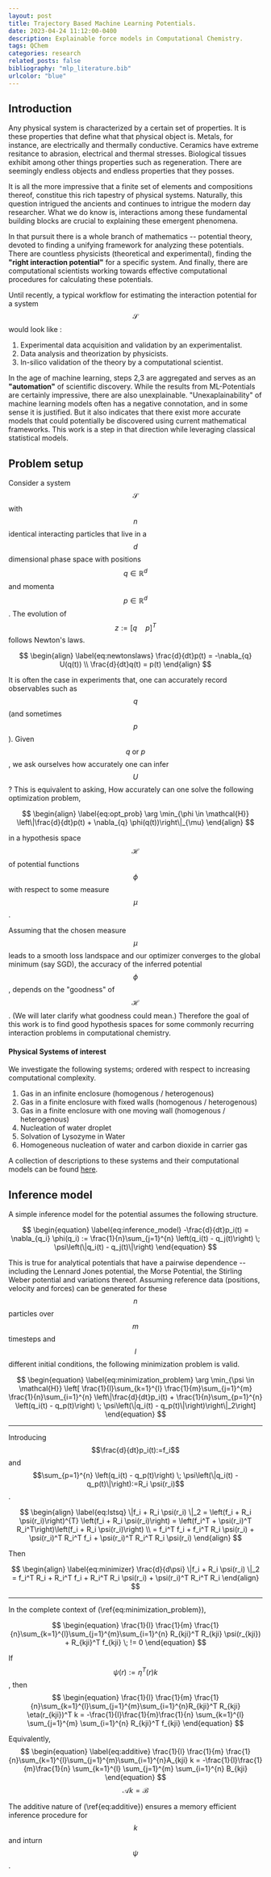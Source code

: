 ```yaml
---
layout: post
title: Trajectory Based Machine Learning Potentials.
date: 2023-04-24 11:12:00-0400
description: Explainable force models in Computational Chemistry.
tags: QChem
categories: research
related_posts: false
bibliography: "mlp_literature.bib"
urlcolor: "blue"
---
```


## Introduction
Any physical system is characterized by a certain set of properties. It is these properties that define what that physical object is. Metals, for instance, are electrically and thermally conductive. Ceramics have extreme resitance to abrasion, electrical and thermal stresses. Biological tissues exhibit among other things properties such as regeneration. There are seemingly endless objects and endless properties that they posses.

It is all the more impressive that a finite set of elements and compositions thereof, constitue this rich tapestry of physical systems. Naturally, this question intrigued the ancients and continues to intrigue the modern day researcher. What we do know is, interactions among these fundamental building blocks are crucial to explaining these emergent phenomena. 

In that pursuit there is a whole branch of mathematics -- potential theory, devoted to finding a unifying framework for analyzing these potentials. There are countless physicists (theoretical and experimental), finding the **"right interaction potential"** for a specific system. And finally, there are computational scientists working towards effective computational procedures for calculating these potentials.

Until recently, a typical workflow for estimating the interaction potential for a system $$\mathcal{S}$$ would look like :
1. Experimental data acquisition and validation by an experimentalist.
2. Data analysis and theorization by physicists.
3. In-silico validation of the theory by a computational scientist.

In the age of machine learning, steps 2,3 are aggregated and serves as an **"automation"** of scientific discovery. While the results from ML-Potentials are certainly impressive, there are also unexplainable. "Unexaplainability" of machine learning models often has a negative connotation, and in some sense it is justified. But it also indicates that there exist more accurate models that could potentially be discovered using current mathematical frameworks. This work is a step in that direction while leveraging classical statistical models.

## Problem setup
Consider a system $$\mathcal{S}$$ with $$n$$ identical interacting particles that live in a $$d$$ dimensional phase space with positions $$q \in \mathbb{R}^d$$ and momenta $$p \in \mathbb{R}^d$$. The evolution of $$z:=[q \quad p]^T$$ follows Newton's laws.

$$
\begin{align}
    \label{eq:newtonslaws}
    \frac{d}{dt}p(t) = -\nabla_{q} U(q(t)) \\ 
    \frac{d}{dt}q(t) = p(t)
\end{align}
$$

It is often the case in experiments that, one can accurately record observables such as $$q$$ (and sometimes $$p$$). Given $$q \textrm{ or } p$$, we ask ourselves how accurately one can infer $$U$$? This is equivalent to asking, How accurately can one solve the following optimization problem, 

$$
\begin{align}
    \label{eq:opt_prob}
    \arg \min_{\phi \in \mathcal{H}} \left\|\frac{d}{dt}p(t) + \nabla_{q} \phi(q(t))\right\|_{\mu} 
\end{align}
$$

in a hypothesis space $$\mathcal{H}$$ of potential functions $$\phi$$ with respect to some measure $$\mu$$. 

Assuming that the chosen measure $$\mu$$ leads to a smooth loss landspace and our optimizer converges to the global minimum (say SGD), the accuracy of the inferred potential $$\phi$$, depends on the "goodness" of $$\mathcal{H}$$. (We will later clarify what goodness could mean.) Therefore the goal of this work is to find good hypothesis spaces for some commonly recurring interaction problems in computational chemistry. 

#### Physical Systems of interest

We investigate the following systems; ordered with respect to increasing computational complexity.

1. Gas in an infinite enclosure (homogenous / heterogenous)
2. Gas in a finite enclosure with fixed walls (homogenous / heterogenous)
3. Gas in a finite enclosure with one moving wall (homogenous / heterogenous)
4. Nucleation of water droplet
5. Solvation of Lysozyme in Water
6. Homogeneous nucleation of water and carbon dioxide in carrier gas

A collection of descriptions to these systems and their computational models can be found [here](https://github.com/dynamic-queries/MolecularDynamicsZoo).

## Inference model
A simple inference model for the potential assumes the following structure.

$$
\begin{equation}
    \label{eq:inference_model}
    -\frac{d}{dt}p_i(t) = \nabla_{q_i} \phi(q_i) := \frac{1}{n}\sum_{j=1}^{n} \left(q_i(t) - q_j(t)\right) \; \psi\left(\|q_i(t) - q_j(t)\|\right)
\end{equation}
$$

This is true for analytical potentials that have a pairwise dependence -- including the Lennard Jones potential, the Morse Potential, the Stirling Weber potential and variations thereof. Assuming reference data (positions, velocity and forces) can be generated for these $$n$$ particles over $$m$$ timesteps and $$l$$ different initial conditions, the following minimization problem is valid.

$$
\begin{equation}
    \label{eq:minimization_problem}
    \arg \min_{\psi \in \mathcal{H}} \left[ \frac{1}{l}\sum_{k=1}^{l} \frac{1}{m}\sum_{j=1}^{m} \frac{1}{n}\sum_{i=1}^{n} \left\|\frac{d}{dt}p_i(t) + \frac{1}{n}\sum_{p=1}^{n} \left(q_i(t) - q_p(t)\right) \; \psi\left(\|q_i(t) - q_p(t)\|\right)\right\|_2\right]
\end{equation}
$$

--- 

Introducing $$\frac{d}{dt}p_i(t):=f_i$$ and $$\sum_{p=1}^{n} \left(q_i(t) - q_p(t)\right) \; \psi\left(\|q_i(t) - q_p(t)\|\right):=R_i \psi(r_i)$$.

$$
\begin{align}
    \label{eq:lstsq}
    \|f_i + R_i \psi(r_i) \|_2 = \left(f_i + R_i \psi(r_i)\right)^{T} \left(f_i + R_i \psi(r_i)\right) =  \left(f_i^T + \psi(r_i)^T R_i^T\right)\left(f_i + R_i \psi(r_i)\right) \\ 
    = f_i^T f_i + f_i^T R_i \psi(r_i) + \psi(r_i)^T R_i^T f_i + \psi(r_i)^T R_i^T R_i \psi(r_i) 
\end{align}
$$

Then

$$
\begin{align}
    \label{eq:minimizer}
    \frac{d}{d\psi} \|f_i + R_i \psi(r_i) \|_2 = f_i^T R_i + R_i^T f_i + R_i^T R_i \psi(r_i) + \psi(r_i)^T R_i^T R_i 
\end{align}
$$

---

In the complete context of (\ref{eq:minimization_problem}),

$$
\begin{equation}
\frac{1}{l} \frac{1}{m} \frac{1}{n}\sum_{k=1}^{l}\sum_{j=1}^{m}\sum_{i=1}^{n} R_{kji}^T R_{kji} \psi(r_{kji}) + R_{kji}^T f_{kji} \; != 0 
\end{equation}
$$


If $$\psi(r) := \eta^T(r) k$$, then
$$
\begin{equation}
\frac{1}{l} \frac{1}{m} \frac{1}{n}\sum_{k=1}^{l}\sum_{j=1}^{m}\sum_{i=1}^{n}R_{kji}^T R_{kji} \eta(r_{kji})^T k =  -\frac{1}{l}\frac{1}{m}\frac{1}{n} \sum_{k=1}^{l} \sum_{j=1}^{m} \sum_{i=1}^{n} R_{kji}^T f_{kji}
\end{equation}
$$

Equivalently,
$$
\begin{equation}
\label{eq:additive}
\frac{1}{l} \frac{1}{m} \frac{1}{n}\sum_{k=1}^{l}\sum_{j=1}^{m}\sum_{i=1}^{n}A_{kji} k =  -\frac{1}{l}\frac{1}{m}\frac{1}{n} \sum_{k=1}^{l} \sum_{j=1}^{m} \sum_{i=1}^{n} B_{kji}
\end{equation}
$$
$$
\begin{equation}
\mathcal{A}k=\mathcal{B}
\end{equation}
$$

The additive nature of (\ref{eq:additive}) ensures a memory efficient inference procedure for $$k$$ and inturn $$\psi$$.
